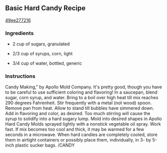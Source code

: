 ## Basic Hard Candy Recipe

[49ee277216](http://cookeatshare.com/recipes/basic-hard-candy-recipe-79534)

### Ingredients

 - 2 cup of sugars, granulated

 - 2/3 cup of syrups, corn, light

 - 3/4 cup of water, bottled, generic

### Instructions

Candy Making," by Apollo Mold Company. It's pretty good, though you have to be careful to use sufficient coloring and flavoring! In a saucepan, blend sugar, corn syrup, and water. Bring to a boil over high heat till mix reaches 290 degrees Fahrenheit. Stir frequently with a metal (not wood) spoon. Remove pan from heat. Allow to stand till bubbles have simmered down. Add in flavoring and color, as desired. Too much stirring will cause the syrup to solidify into a hard sugary lump. Mold into desired shapes in Apollo Hard Candy Molds sprayed lightly with a nonstick vegetable oil spray. Work fast. If mix becomes too cool and thick, it may be warmed for a few seconds in a microwave. When hard candies are completely cooled, store them in airtight containers or possibly place them, individually, in 3- by 5-inch plastic sucker bags. /CANDY